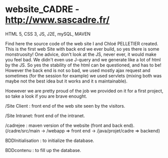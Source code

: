 # website_CADRE - http://www.sascadre.fr/

HTML 5, CSS 3, JS, J2E, mySQL, MAVEN

Find here the source code of the web site I and Chloé PELLETIER created. This is the first web Site with back end we ever build, so yes there is some monstruosity! One advice, don't look at the JS, never ever, it would make you feel bad. We didn't even use J-query and we generate like a lot of html by the JS. So yes the stability of the html can be questioned, and has to be! However the back end is not so bad, we used mostly ajax request and sometimes (for the session for example) we used servlets (mixing both was maybe not the best idea but it works and it s maintainable).

Hoewever we are pretty proud of the job we provided on it for a first project, so take a look if you are brave enought.

/Site Client  : front end of the web site seen by the visitors.

/Site Intranet: front end of the intranet.

/cadrejee     : maven version of the website (front and back end). (/cadre/src/main -> /webapp => front end -> /java/projet/cadre => backend)

BDDInitialisation : to initialize the database.

BDDcontenu        : to fill up the database.
